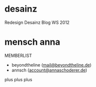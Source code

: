 desainz
=====================================

Redesign Desainz Blog WS 2012

mensch anna
=====================================
MEMBERLIST
- beyondtheline (mail@beyondtheline.de)
- annsch (account@annaschoderer.de)

plus plus plus
